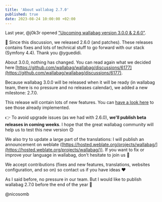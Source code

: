 ```yaml
---
title: 'About wallabag 2.7.0'
published: true
date: 2023-08-24 10:00:00 +02:00
---
```


Last year, @j0k3r opened ["Upcoming wallabag version 3.0.0 & 2.6.0"](https://github.com/wallabag/wallabag/discussions/6177).

🚀 Since this discussion, we released 2.6.0 (and patches). These releases contains fixes and lots of technical stuff to go forward with our stack (Symfony 4.4). Thank you @yguedidi.

About 3.0.0, nothing has changed. You can read again what we decided here [https://github.com/wallabag/wallabag/discussions/6177](https://github.com/wallabag/wallabag/discussions/6177).

Because wallabag 3.0.0 will be released when it will be ready (in wallabag team, there is no pressure and no releases calendar), we added a new milestone: 2.7.0.

This release will contain lots of new features. You can [have a look here](https://github.com/wallabag/wallabag/milestone/79?closed=1) to see those already implemented.

👉 To avoid upgrade issues (as we had with 2.6.0), **we'll publish beta releases in coming weeks**.
I hope that the great wallabag community will help us to test this new version 😊

We also try to update a large part of the translations: I will publish an announcement on weblate ([https://hosted.weblate.org/projects/wallabag/](https://hosted.weblate.org/projects/wallabag/)). If you want to fix or improve your language in wallabag, don't hesitate to join us 🫶

We accept contributions (fixes and new features, translations, websites configuration, and so on) so contact us if you have ideas ❤️

As I said before, no pressure in our team. But I would like to publish wallabag 2.7.0 before the end of the year 🤞

@nicosomb 
